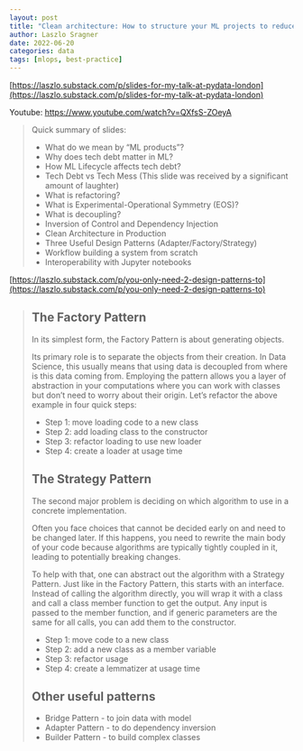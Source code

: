 ```yaml
---
layout: post
title: "Clean architecture: How to structure your ML projects to reduce technical debt"
author: Laszlo Sragner
date: 2022-06-20
categories: data
tags: [mlops, best-practice]
---
```


[https://laszlo.substack.com/p/slides-for-my-talk-at-pydata-london](https://laszlo.substack.com/p/slides-for-my-talk-at-pydata-london)

Youtube: https://www.youtube.com/watch?v=QXfsS-ZOeyA

> Quick summary of slides:
>
> - What do we mean by “ML products”?
> - Why does tech debt matter in ML?
> - How ML Lifecycle affects tech debt?
> - Tech Debt vs Tech Mess (This slide was received by a significant amount of laughter)
> - What is refactoring?
> - What is Experimental-Operational Symmetry (EOS)?
> - What is decoupling?
> - Inversion of Control and Dependency Injection
> - Clean Architecture in Production
> - Three Useful Design Patterns (Adapter/Factory/Strategy)
> - Workflow building a system from scratch
> - Interoperability with Jupyter notebooks

[https://laszlo.substack.com/p/you-only-need-2-design-patterns-to](https://laszlo.substack.com/p/you-only-need-2-design-patterns-to)

> ## **The Factory Pattern**
>
> In its simplest form, the Factory Pattern is about generating objects.
>
> Its primary role is to separate the objects from their creation. In Data Science, this usually means that using data is decoupled from where is this data coming from. Employing the pattern allows you a layer of abstraction in your computations where you can work with classes but don’t need to worry about their origin. Let’s refactor the above example in four quick steps:
>
> - Step 1: move loading code to a new class
> - Step 2: add loading class to the constructor
> - Step 3: refactor loading to use new loader
> - Step 4: create a loader at usage time
>
> ## **The Strategy Pattern**
>
> The second major problem is deciding on which algorithm to use in a concrete implementation. 
>
> Often you face choices that cannot be decided early on and need to be changed later. If this happens, you need to rewrite the main body of your code because algorithms are typically tightly coupled in it, leading to potentially breaking changes.
>
> To help with that, one can abstract out the algorithm with a Strategy Pattern. Just like in the Factory Pattern, this starts with an interface. Instead of calling the algorithm directly, you will wrap it with a class and call a class member function to get the output. Any input is passed to the member function, and if generic parameters are the same for all calls, you can add them to the constructor.
>
> - Step 1: move code to a new class
> - Step 2: add a new class as a member variable
> - Step 3: refactor usage
> - Step 4: create a lemmatizer at usage time
>
> ## Other useful patterns
>
> - Bridge Pattern - to join data with model
> - Adapter Pattern - to do dependency inversion
> - Builder Pattern - to build complex classes
